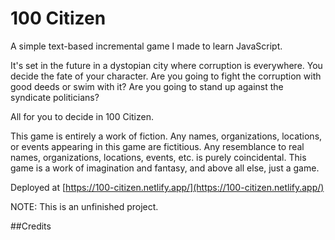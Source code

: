 # 100 Citizen
 A simple text-based incremental game I made to learn JavaScript.

It's set in the future in a dystopian city where corruption is everywhere. You decide the fate of your character. Are you going to fight the corruption with good deeds or swim with it? Are you going to stand up against the syndicate politicians?

All for you to decide in 100 Citizen.

This game is entirely a work of fiction.
Any names, organizations, locations, or events appearing in this game are fictitious.
Any resemblance to real names, organizations, locations, events, etc. is purely coincidental.
This game is a work of imagination and fantasy, and above all else, just a game.

Deployed at [https://100-citizen.netlify.app/](https://100-citizen.netlify.app/) 

NOTE: This is an unfinished project.

##Credits
